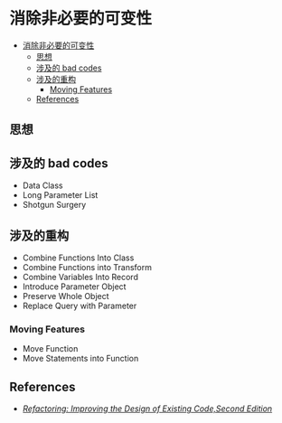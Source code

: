 # 消除非必要的可变性

<!-- TOC -->

- [消除非必要的可变性](#消除非必要的可变性)
    - [思想](#思想)
    - [涉及的 bad codes](#涉及的-bad-codes)
    - [涉及的重构](#涉及的重构)
        - [Moving Features](#moving-features)
    - [References](#references)

<!-- /TOC -->


## 思想


## 涉及的 bad codes
* Data Class
* Long Parameter List
* Shotgun Surgery


## 涉及的重构
* Combine Functions Into Class
* Combine Functions into Transform
* Combine Variables Into Record
* Introduce Parameter Object
* Preserve Whole Object
* Replace Query with Parameter

### Moving Features
* Move Function
* Move Statements into Function


## References
* [*Refactoring: Improving the Design of Existing Code,Second Edition*](https://book.douban.com/subject/30332135/)
